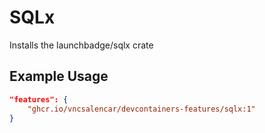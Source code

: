 
# SQLx

Installs the launchbadge/sqlx crate

## Example Usage

```json
"features": {
    "ghcr.io/vncsalencar/devcontainers-features/sqlx:1"
}
```